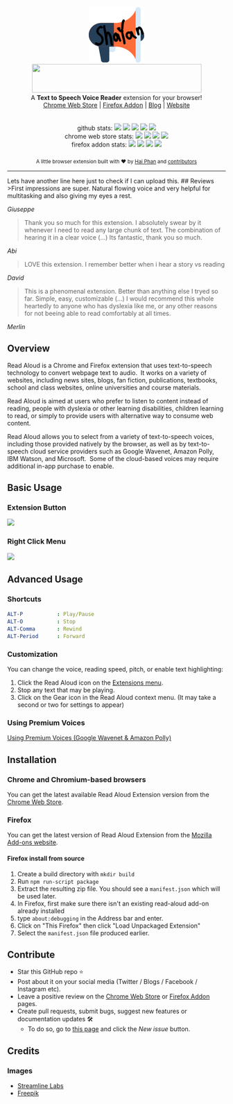 
<div align="center">
	<img src="img/icon.png" width="128" height="128">
	<br>
	<img src="docs/images/logo-text-trans.png" width="391" height="66">
	<br>
	A <b>Text to Speech Voice Reader</b> extension for your browser!
</div>

<div align="center">
	<a href="https://chrome.google.com/webstore/detail/read-aloud-a-text-to-spee/hdhinadidafjejdhmfkjgnolgimiaplp">Chrome Web Store</a> | <a href="https://addons.mozilla.org/en-US/firefox/addon/read-aloud/">Firefox Addon</a> | <a href="https://blog.readaloud.app/">Blog</a> | <a href="https://readaloud.app/">Website</a> 
</div>

<br>

<div align="center">
    <br> github stats:
    <img src="https://badgen.net/github/stars/ken107/read-aloud" >
    <img src="https://badgen.net/github/open-issues/ken107/read-aloud" >
    <img src="https://badgen.net/github/open-prs/ken107/read-aloud" >
    <img src="https://badgen.net/github/tag/ken107/read-aloud" >
    <img src="https://badgen.net/github/license/ken107/read-aloud/" >
    <br> chrome web store stats:
    <img src="https://badgen.net/chrome-web-store/users/hdhinadidafjejdhmfkjgnolgimiaplp" >
    <img src="https://badgen.net/chrome-web-store/rating/hdhinadidafjejdhmfkjgnolgimiaplp" >
    <img src="https://badgen.net/chrome-web-store/rating-count/hdhinadidafjejdhmfkjgnolgimiaplp" >
    <img src="https://badgen.net/chrome-web-store/v/hdhinadidafjejdhmfkjgnolgimiaplp" >
    <br> firefox addon stats:
    <img src="https://badgen.net/amo/users/read-aloud" >
    <img src="https://badgen.net/amo/rating/read-aloud" >
    <img src="https://badgen.net/amo/reviews/read-aloud" >
    <img src="https://badgen.net/amo/v/read-aloud" >
</div>

<br>

<div align="center">
	<sub>A little browser extension built with ❤︎ by <a href="https://github.com/ken107">Hai Phan</a> and <a href="https://github.com/ken107/read-aloud/graphs/contributors">contributors</a> </sub>
</div>

<hr />
Lets have another line here just to check if I can upload this. 
## Reviews
>First impressions are super. Natural flowing voice and very helpful for multitasking and also giving my eyes a rest. 

*Giuseppe*

> Thank you so much for this extension. I absolutely swear by it whenever I need to read any large chunk of text. The combination of hearing it in a clear voice (...)  Its fantastic, thank you so much.

*Abi*

> LOVE this extension. I remember better when i hear a story vs reading

*David*

> This is a phenomenal extension. Better than anything else I tryed so far. Simple, easy, customizable (...) I would recommend this whole heartedly to anyone who has dyslexia like me, or any other reasons for not beeing able to read comfortably at all times.

*Merlin*


## Overview
Read Aloud is a Chrome and Firefox extension that uses text-to-speech technology to convert webpage text to audio.&nbsp; It works on a variety of websites, including news sites, blogs, fan fiction, publications, textbooks, school and class websites, online universities and course materials.

Read Aloud is aimed at users who prefer to listen to content instead of reading, people with dyslexia or other learning disabilities, children learning to read, or simply to provide users with alternative way to consume web content.

Read Aloud allows you to select from a variety of text-to-speech voices, including those provided natively by the browser, as well as by text-to-speech cloud service providers such as Google Wavenet, Amazon Polly, IBM Watson, and Microsoft.&nbsp; Some of the cloud-based voices may require additional in-app purchase to enable.

## Basic Usage

### Extension Button
<img src="docs/images/demo-extension-button.gif">

### Right Click Menu
<img src="docs/images/demo-right-click.gif">


## Advanced Usage

### Shortcuts

```yaml
ALT-P           : Play/Pause
ALT-O           : Stop
ALT-Comma       : Rewind
ALT-Period      : Forward
```

### Customization

You can change the voice, reading speed, pitch, or enable text highlighting:

1. Click the Read Aloud icon on the [Extensions menu](https://i.imgur.com/KTqFZ3Q.png).
2. Stop any text that may be playing.
3. Click on the Gear icon in the Read Aloud context menu. (It may take a second or two for settings to appear)


### Using Premium Voices
[Using Premium Voices (Google Wavenet & Amazon Polly)](docs/usage/premium-voices.md)


## Installation

### Chrome and Chromium-based browsers
You can get the latest available Read Aloud Extension version from the [Chrome Web Store](https://chrome.google.com/webstore/detail/read-aloud-a-text-to-spee/hdhinadidafjejdhmfkjgnolgimiaplp).

### Firefox
You can get the latest version of Read Aloud Extension from the [Mozilla Add-ons website](https://addons.mozilla.org/en-US/firefox/addon/read-aloud/).

#### Firefox install from source

1. Create a build directory with `mkdir build`
2. Run `npm run-script package`
3. Extract the resulting zip file. You should see a `manifest.json` which will be used later.
4. In Firefox, first make sure there isn't an existing read-aloud add-on already installed
5. type `about:debugging` in the Address bar and enter.
6. Click on "This Firefox" then click "Load Unpackaged Extension"
7. Select the `manifest.json` file produced earlier.

## Contribute

- Star this GitHub repo :star:
- Post about it on your social media (Twitter / Blogs / Facebook / Instagram etc).
- Leave a positive review on the [Chrome Web Store](https://chrome.google.com/webstore/detail/read-aloud-a-text-to-spee/hdhinadidafjejdhmfkjgnolgimiaplp) or [Firefox Addon](https://addons.mozilla.org/en-US/firefox/addon/read-aloud/) pages.
- Create pull requests, submit bugs, suggest new features or documentation updates 🛠 
	- To do so, go to [this page](https://github.com/ken107/read-aloud/issues) and click the *New issue* button.


## Credits

### Images

 - [Streamline Labs](https://lab.streamlineicons.com/)
 - [Freepik](https://www.freepik.com/free-vector/colorful-memphis-design-background-vector_3893585.htm)
